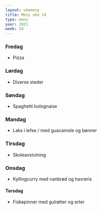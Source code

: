 ```yaml
---
layout: ukemeny
title: Meny uke 24
type: menu
year: 2021
week: 24
---
```


### Fredag

- Pizza

### Lørdag

- Diverse steder

### Søndag

- Spaghetti bolognaise

### Mandag

- Laks i lefse / med guacamole og bønner

### Tirsdag

- Skoleavslutning

### Onsdag

- Kyllingcurry med nanbrød og havreris

#### Torsdag

- Fiskepinner med gulrøtter og erter
